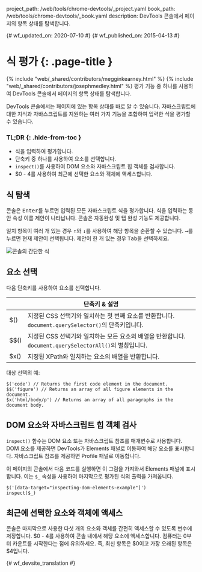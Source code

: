 project_path: /web/tools/chrome-devtools/_project.yaml
book_path: /web/tools/chrome-devtools/_book.yaml
description: DevTools 콘솔에서 페이지의 항목 상태를 탐색합니다.

{# wf_updated_on: 2020-07-10 #}
{# wf_published_on: 2015-04-13 #}

# 식 평가 {: .page-title }

{% include "web/_shared/contributors/megginkearney.html" %}
{% include "web/_shared/contributors/josephmedley.html" %}
평가 기능 중 하나를 사용하여 DevTools 콘솔에서 페이지의 항목 상태를 탐색합니다.

DevTools 콘솔에서는 페이지에 있는 항목 상태를
바로 알 수 있습니다.
자바스크립트에 대한 지식과 자바스크립트를 지원하는 여러 가지 기능을 조합하여
입력한 식을 평가할 수 있습니다.


### TL;DR {: .hide-from-toc }
- 식을 입력하여 평가합니다.
- 단축키 중 하나를 사용하여 요소를 선택합니다.
-  <code>inspect()</code>를 사용하여 DOM 요소와 자바스크립트 힙 객체를 검사합니다.
- $0 - 4를 사용하여 최근에 선택한 요소와 객체에 액세스합니다.


## 식 탐색

콘솔은
<kbd class="kbd">Enter</kbd>를 누르면 입력된 모든 자바스크립트 식을 평가합니다.
식을 입력하는 동안
속성 이름 제안이 나타납니다.
콘솔은 자동완성 및 탭 완성 기능도 제공합니다.

일치 항목이 여러 개 있는 경우
<kbd class="kbd">↑</kbd>와 <kbd class="kbd">↓</kbd>를 사용하여 해당 항목을 순환할 수 있습니다. <kbd class="kbd">→</kbd>를 누르면 현재 제안이 선택됩니다.
제안이 한 개 있는 경우
<kbd class="kbd">Tab</kbd>을 선택하세요.

![콘솔의 간단한 식](images/evaluate-expressions.png)

## 요소 선택

다음 단축키를 사용하여 요소를 선택합니다.

<table class="responsive">
  <thead>
    <tr>
      <th colspan="2">단축키 &amp; 설명</th>
    </tr>
  </thead>
  <tbody>
    <tr>
      <td data-th="Shortcut">$()</td>
      <td data-th="Description">지정된 CSS 선택기와 일치하는 첫 번째 요소를 반환합니다.  <code>document.querySelector()</code>의 단축키입니다.</td>
    </tr>
    <tr>
      <td data-th="Shortcut">$$()</td>
      <td data-th="Description">지정된 CSS 선택기와 일치하는 모든 요소의 배열을 반환합니다.  <code>document.querySelectorAll()</code>의 별칭입니다.</td>
    </tr>
    <tr>
      <td data-th="Shortcut">$x()</td>
      <td data-th="Description">지정된 XPath와 일치하는 요소의 배열을 반환합니다.</td>
    </tr>
  </tbody>
</table>

대상 선택의 예:

    $('code') // Returns the first code element in the document.
    $$('figure') // Returns an array of all figure elements in the document.
    $x('html/body/p') // Returns an array of all paragraphs in the document body.

## DOM 요소와 자바스크립트 힙 객체 검사

`inspect()` 함수는 DOM 요소 또는 자바스크립트 참조를
매개변수로 사용합니다.
DOM 요소를 제공하면
DevTools가 Elements 패널로 이동하여 해당 요소를 표시합니다.
자바스크립트 참조를 제공하면
Profile 패널로 이동합니다.

이 페이지의 콘솔에서 다음 코드를 실행하면
이 그림을 가져와서 Elements 패널에 표시합니다.
이는 `$_` 속성을 사용하여
마지막으로 평가된 식의 출력을 가져옵니다.

    $('[data-target="inspecting-dom-elements-example"]')
    inspect($_)

## 최근에 선택한 요소와 객체에 액세스

콘솔은 마지막으로 사용한 다섯 개의 요소와 객체를
간편히 액세스할 수 있도록 변수에 저장합니다.
$0 - 4를 사용하여
콘솔 내에서 해당 요소에 액세스합니다.
컴퓨터는 0부터 카운트를 시작한다는 점에 유의하세요.
즉, 최신 항목은 $0이고 가장 오래된 항목은 $4입니다.


{# wf_devsite_translation #}
